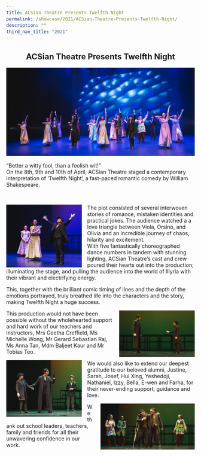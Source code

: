```yaml
---
title: ACSian Theatre Presents Twelfth Night
permalink: /showcase/2021/ACSian-Theatre-Presents-Twelfth-Night/
description: ""
third_nav_title: "2021"
---
```

## <center> ACSian Theatre Presents Twelfth Night </center>

![](/images/20210407_7187_MWP_WEBRES.jpeg)

“Better a witty fool, than a foolish wit!”   
On the 8th, 9th and 10th of April, ACSian Theatre staged a contemporary interpretation of ‘Twelfth Night‘, a fast-paced romantic comedy by William Shakespeare.

<br>

<img src="/images/20210407_7227_MWP_WEBRES.jpeg" style= "width: 40%; margin-right:15px;" align = "left"> The plot consisted of several interwoven stories of romance, mistaken identities and practical jokes. The audience watched a a love triangle between Viola, Orsino, and Olivia and an incredible journey of chaos, hilarity and excitement.
<br>
With five fantastically choreographed dance numbers in tandem with stunning lighting, ACSian Theatre’s cast and crew poured their hearts out into the production; illuminating the stage, and pulling the audience into the world of Illyria with their vibrant and electrifying energy. 


This, together with the brilliant comic timing of lines and the depth of the emotions portrayed, truly breathed life into the characters and the story, making Twelfth Night a huge success. 

<img src="/images/20210407_7707_MWP_WEBRES.jpeg" style= "width: 40%; margin-left:15px;" align = "right"> 

This production would not have been possible without the wholehearted support and hard work of our teachers and instructors, Mrs Geetha Creffield, Ms Michelle Wong, Mr Gerard Sebastian Raj, Ms Anna Tan, Mdm Baljeet Kaur and Mr Tobias Teo.

<img src="/images/20210407_7651_MWP_WEBRES.jpeg" style= "width: 40%; margin-right:15px;" align = "left">  

We would also like to extend our deepest gratitude to our beloved alumni, Justine, Sarah, Josef, Hui Xing, Yeshedoji, Nathaniel, Izzy, Bella, E-wen and Farha, for their never-ending support, guidance and love. 

<img src="/images/20210407_7700_MWP_WEBRES.jpeg" style= "width: 50%; margin-left:15px;" align = "right"> 

We thank out school leaders, teachers, family and friends for all their unwavering confidence in our work.




